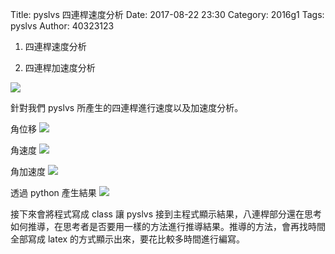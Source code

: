 Title: pyslvs 四連桿速度分析
Date: 2017-08-22 23:30
Category: 2016g1
Tags: pyslvs
Author: 40323123

1. 四連桿速度分析

1. 四連桿加速度分析

<!-- PELICAN_END_SUMMARY -->

![](https://github.com/coursemdetw/project_site_files/blob/gh-pages/files/pyquino/fourbar.png?raw=true)

針對我們 pyslvs 所產生的四連桿進行速度以及加速度分析。

角位移
![](https://github.com/coursemdetw/project_site_files/blob/gh-pages/files/Spicture.PNG?raw=true)

角速度
![](https://github.com/coursemdetw/project_site_files/blob/gh-pages/files/Vpicture.PNG?raw=true)

角加速度
![](https://github.com/coursemdetw/project_site_files/blob/gh-pages/files/apicture.PNG?raw=true)

透過 python 產生結果
![](https://github.com/coursemdetw/project_site_files/blob/gh-pages/files/codeSVA.PNG?raw=true)

接下來會將程式寫成 class 讓 pyslvs 接到主程式顯示結果，八連桿部分還在思考如何推導，在思考者是否要用一樣的方法進行推導結果。推導的方法，會再找時間全部寫成 latex 的方式顯示出來，要花比較多時間進行編寫。